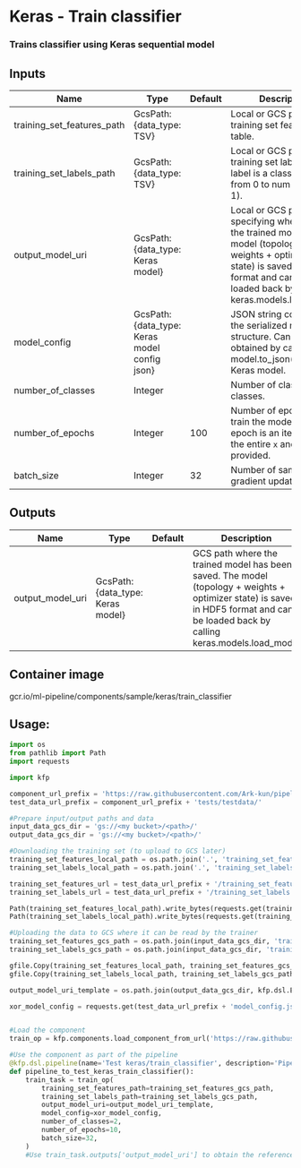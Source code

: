 # Keras - Train classifier
### Trains classifier using Keras sequential model

## Inputs
|Name|Type|Default|Description|
|---|---|---|---|
|training_set_features_path|GcsPath: {data_type: TSV}||Local or GCS path to the training set features table.|
|training_set_labels_path|GcsPath: {data_type: TSV}||Local or GCS path to the training set labels (each label is a class index from 0 to num-classes - 1).|
|output_model_uri|GcsPath: {data_type: Keras model}||Local or GCS path specifying where to save the trained model. The model (topology + weights + optimizer state) is saved in HDF5 format and can be loaded back by calling keras.models.load_model|
|model_config|GcsPath: {data_type: Keras model config json}||JSON string containing the serialized model structure. Can be obtained by calling model.to_json() on a Keras model.|
|number_of_classes|Integer||Number of classifier classes.|
|number_of_epochs|Integer|100|Number of epochs to train the model. An epoch is an iteration over the entire `x` and `y` data provided.|
|batch_size|Integer|32|Number of samples per gradient update|

## Outputs
|Name|Type|Default|Description|
|---|---|---|---|
|output_model_uri|GcsPath: {data_type: Keras model}||GCS path where the trained model has been saved. The model (topology + weights + optimizer state) is saved in HDF5 format and can be loaded back by calling keras.models.load_model|

## Container image
gcr.io/ml-pipeline/components/sample/keras/train_classifier

## Usage:

```python
import os
from pathlib import Path
import requests

import kfp

component_url_prefix = 'https://raw.githubusercontent.com/Ark-kun/pipeline_components/52305d01748c4d1adb44685686065d3711e0e738/components/sample/keras/train_classifier/'
test_data_url_prefix = component_url_prefix + 'tests/testdata/'

#Prepare input/output paths and data
input_data_gcs_dir = 'gs://<my bucket>/<path>/'
output_data_gcs_dir = 'gs://<my bucket>/<path>/'

#Downloading the training set (to upload to GCS later)
training_set_features_local_path = os.path.join('.', 'training_set_features.tsv')
training_set_labels_local_path = os.path.join('.', 'training_set_labels.tsv')

training_set_features_url = test_data_url_prefix + '/training_set_features.tsv'
training_set_labels_url = test_data_url_prefix + '/training_set_labels.tsv'

Path(training_set_features_local_path).write_bytes(requests.get(training_set_features_url).content)
Path(training_set_labels_local_path).write_bytes(requests.get(training_set_labels_url).content)

#Uploading the data to GCS where it can be read by the trainer
training_set_features_gcs_path = os.path.join(input_data_gcs_dir, 'training_set_features.tsv')
training_set_labels_gcs_path = os.path.join(input_data_gcs_dir, 'training_set_labels.tsv')

gfile.Copy(training_set_features_local_path, training_set_features_gcs_path)
gfile.Copy(training_set_labels_local_path, training_set_labels_gcs_path)

output_model_uri_template = os.path.join(output_data_gcs_dir, kfp.dsl.EXECUTION_ID_PLACEHOLDER, 'output_model_uri', 'data')

xor_model_config = requests.get(test_data_url_prefix + 'model_config.json').content


#Load the component
train_op = kfp.components.load_component_from_url('https://raw.githubusercontent.com/Ark-kun/pipeline_components/52305d01748c4d1adb44685686065d3711e0e738/components/sample/keras/train_classifier/component.yaml')

#Use the component as part of the pipeline
@kfp.dsl.pipeline(name='Test keras/train_classifier', description='Pipeline to test keras/train_classifier component')
def pipeline_to_test_keras_train_classifier():
    train_task = train_op(
        training_set_features_path=training_set_features_gcs_path,
        training_set_labels_path=training_set_labels_gcs_path,
        output_model_uri=output_model_uri_template,
        model_config=xor_model_config,
        number_of_classes=2,
        number_of_epochs=10,
        batch_size=32,
    )
    #Use train_task.outputs['output_model_uri'] to obtain the reference to the trained model URI that can be a passed to other pipeline tasks (e.g. for prediction or analysis)
```
